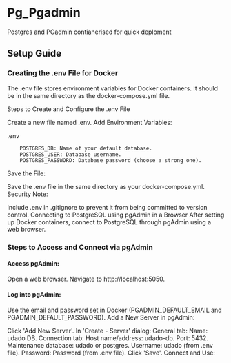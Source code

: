 
# Pg_Pgadmin

Postgres and PGadmin contianerised for quick deploment

## Setup Guide

### Creating the .env File for Docker

The .env file stores environment variables for Docker containers. It should be in the same directory as the docker-compose.yml file.

Steps to Create and Configure the .env File

Create a new file named .env.
Add Environment Variables:

.env

        POSTGRES_DB: Name of your default database.
        POSTGRES_USER: Database username.
        POSTGRES_PASSWORD: Database password (choose a strong one).

Save the File:

Save the .env file in the same directory as your docker-compose.yml.
Security Note:

Include .env in .gitignore to prevent it from being committed to version control.
Connecting to PostgreSQL using pgAdmin in a Browser
After setting up Docker containers, connect to PostgreSQL through pgAdmin using a web browser.

### Steps to Access and Connect via pgAdmin

#### Access pgAdmin:

Open a web browser.
Navigate to http://localhost:5050.

#### Log into pgAdmin:

Use the email and password set in Docker (PGADMIN_DEFAULT_EMAIL and PGADMIN_DEFAULT_PASSWORD).
Add a New Server in pgAdmin:

Click 'Add New Server'.
In 'Create - Server' dialog:
General tab:
Name: udado DB.
Connection tab:
Host name/address: udado-db.
Port: 5432.
Maintenance database: udado or postgres.
Username: udado (from .env file).
Password: Password (from .env file).
Click 'Save'.
Connect and Use:



